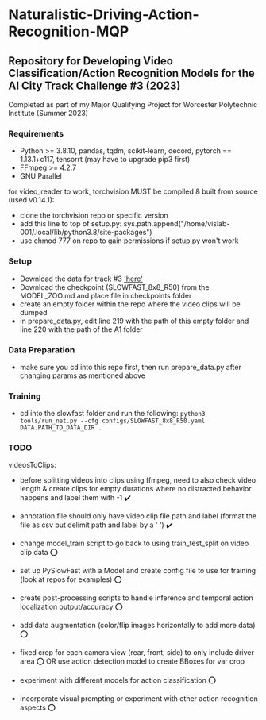 # Naturalistic-Driving-Action-Recognition-MQP

## Repository for Developing Video Classification/Action Recognition Models for the AI City Track Challenge #3 (2023)
 
Completed as part of my Major Qualifying Project for Worcester Polytechnic Institute (Summer 2023)

### Requirements
- Python >= 3.8.10, pandas, tqdm, scikit-learn, decord, pytorch == 1.13.1+c117, tensorrt (may have to upgrade pip3 first)
- FFmpeg >= 4.2.7
- GNU Parallel 

for video_reader to work, torchvision MUST be compiled & built from source (used v0.14.1): 
- clone the torchvision repo or specific version
- add this line to top of setup.py: sys.path.append("/home/vislab-001/.local/lib/python3.8/site-packages")
- use chmod 777 on repo to gain permissions if setup.py won't work

### Setup
- Download the data for track #3 ['here'](https://www.aicitychallenge.org/2023-data-and-evaluation/)
- Download the checkpoint (SLOWFAST_8x8_R50) from the MODEL_ZOO.md and place file in checkpoints folder
- create an empty folder within the repo where the video clips will be dumped 
- in prepare_data.py, edit line 219 with the path of this empty folder and line 220 with the path of the A1 folder

### Data Preparation
- make sure you cd into this repo first, then run prepare_data.py after changing params as mentioned above

### Training
- cd into the slowfast folder and run the following:
`python3 tools/run_net.py --cfg configs/SLOWFAST_8x8_R50.yaml DATA.PATH_TO_DATA_DIR .`

### TODO
videosToClips:
- before splitting videos into clips using ffmpeg, 
    need to also check video length &
    create clips for empty durations where no distracted behavior happens and label them with -1 :heavy_check_mark:

- annotation file should only have video clip file path and label (format the file as csv but delimit path and label by a ' ') :heavy_check_mark:

- change model_train script to go back to using train_test_split on video clip data :o:

- set up PySlowFast with a Model and create config file to use for training (look at repos for examples) :o:

- create post-processing scripts to handle inference and temporal action localization output/accuracy :o:

- add data augmentation (color/flip images horizontally to add more data) :o:

- fixed crop for each camera view (rear, front, side) to only include driver area :o:
    OR 
    use action detection model to create BBoxes for var crop

- experiment with different models for action classification :o:

- incorporate visual prompting or experiment with other action recognition aspects :o:
